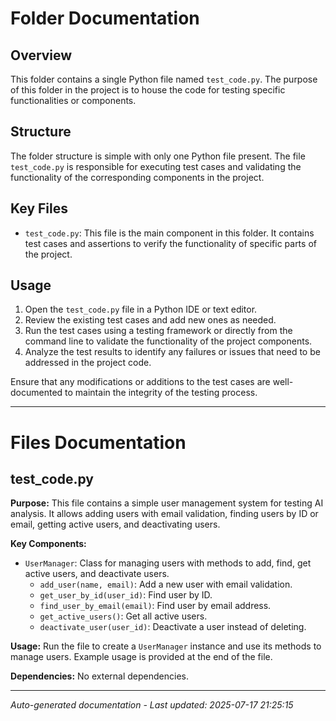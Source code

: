 # Folder Documentation

## Overview
This folder contains a single Python file named `test_code.py`. The purpose of this folder in the project is to house the code for testing specific functionalities or components.

## Structure
The folder structure is simple with only one Python file present. The file `test_code.py` is responsible for executing test cases and validating the functionality of the corresponding components in the project.

## Key Files
- `test_code.py`: This file is the main component in this folder. It contains test cases and assertions to verify the functionality of specific parts of the project.

## Usage
1. Open the `test_code.py` file in a Python IDE or text editor.
2. Review the existing test cases and add new ones as needed.
3. Run the test cases using a testing framework or directly from the command line to validate the functionality of the project components.
4. Analyze the test results to identify any failures or issues that need to be addressed in the project code.

Ensure that any modifications or additions to the test cases are well-documented to maintain the integrity of the testing process.

---

# Files Documentation

## test_code.py

**Purpose:** This file contains a simple user management system for testing AI analysis. It allows adding users with email validation, finding users by ID or email, getting active users, and deactivating users.

**Key Components:**
- `UserManager`: Class for managing users with methods to add, find, get active users, and deactivate users.
  - `add_user(name, email)`: Add a new user with email validation.
  - `get_user_by_id(user_id)`: Find user by ID.
  - `find_user_by_email(email)`: Find user by email address.
  - `get_active_users()`: Get all active users.
  - `deactivate_user(user_id)`: Deactivate a user instead of deleting.

**Usage:** Run the file to create a `UserManager` instance and use its methods to manage users. Example usage is provided at the end of the file.

**Dependencies:** No external dependencies.

---
*Auto-generated documentation - Last updated: 2025-07-17 21:25:15*
